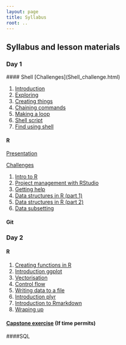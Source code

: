 ```yaml
---
layout: page
title: Syllabus
root: ..
---
```


## Syllabus and lesson materials

### Day 1

<div class="toc" markdown="1">
#### Shell
[Challenges](Shell_challenge.html)

1. [Introduction](00-intro.html)
2. [Exploring](01-filedir.html)
3. [Creating things](02-create.html)
4. [Chaining commands](03-pipefilter.html)
5. [Making a loop](04-loop.html)
6. [Shell script](05-script.html)
7. [Find using shell](06-find.html)


#### R
[Presentation](Presentation.html)

[Challenges](challenges.html)

1. [Intro to R](01-rstudio-intro.html)
2. [Project management with RStudio](02-project-intro.html)
3. [Getting help](03-seeking-help.html)
4. [Data structures in R (part 1)](04-data-structures-part1.html)
5. [Data structures in R (part 2)](04-data-structures-part2.html)
6. [Data subsetting](06-data-subsetting.html)

#### Git


</div>

### Day 2

<div class="toc" markdown="1">

#### R
1. [Creating functions in R](07-functions.html)
2. [Introduction ggplot](08-plot-ggplot2.html)
3. [Vectorisation](09-vectorisation.html)
4. [Control flow](10-control-flow.html)
5. [Writing data to a file](11-writing-data.html)
6. [Introduction plyr](12-plyr.html)
7. [Introduction to Rmarkdown](Rmarkdown.html)
8. [Wraping up](13-wrap-up.html)

#### [Capstone exercise](capstone.html) (If time permits)

####SQL
</div>
